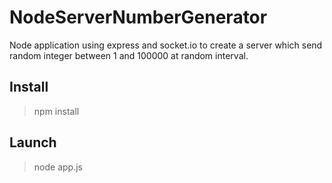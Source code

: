 NodeServerNumberGenerator
=========================

Node application using express and socket.io to create a server which send random integer between 1 and 100000 at random interval.


## Install

>npm install

## Launch

>node app.js
